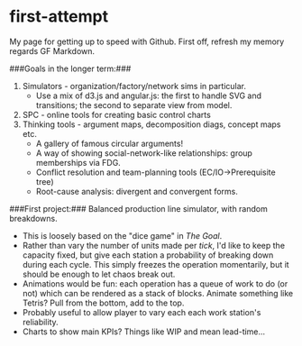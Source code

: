 # first-attempt
My page for getting up to speed with Github. First off, refresh my memory regards GF Markdown.

###Goals in the longer term:###
1. Simulators - organization/factory/network sims in particular.
    * Use a mix of d3.js and angular.js: the first to handle SVG and transitions; the second to separate view from model.
2.  SPC - online tools for creating basic control charts
3.  Thinking tools - argument maps, decomposition diags, concept maps etc.
    * A gallery of famous circular arguments!
    * A way of showing social-network-like relationships: group memberships via FDG.
    * Conflict resolution and team-planning tools (EC/IO->Prerequisite tree)
    * Root-cause analysis: divergent and convergent forms.

###First project:###
Balanced production line simulator, with random breakdowns.
* This is loosely based on the "dice game" in *The Goal*.
* Rather than vary the number of units made per *tick*, I'd like to keep the capacity fixed, but give each station a probability of breaking down during each cycle. This simply freezes the operation momentarily, but it should be enough to let chaos break out.
* Animations would be fun: each operation has a queue of work to do (or not) which can be rendered as a stack of blocks. Animate something like Tetris? Pull from the bottom, add to the top.
* Probably useful to allow player to vary each each work station's reliability.
* Charts to show main KPIs? Things like WIP and mean lead-time...
